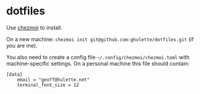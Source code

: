 dotfiles
========

Use [chezmoi](https://www.chezmoi.io) to install.

On a new machine: `chezmoi init git@github.com:ghulette/dotfiles.git` (if you are me).

You also need to create a config file `~/.config/chezmoi/chezmoi.toml` with machine-specific settings. On a personal machine this file should contain:

```
[data]
    email = "geoff@hulette.net"
    terminal_font_size = 12
```
